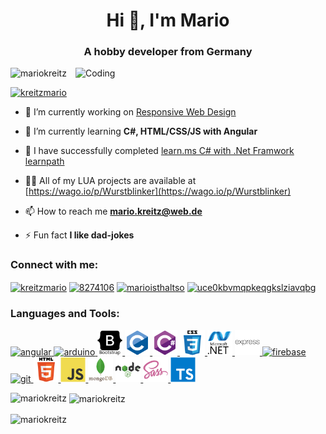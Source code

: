 <h1 align="center">Hi 👋, I'm Mario</h1>
<h3 align="center">A hobby developer from Germany</h3>
<img align="right" alt="Coding" width="400" src="https://cdn.dribbble.com/users/1162077/screenshots/3848914/programmer.gif">

<p align="left"> <img src="https://komarev.com/ghpvc/?username=mariokreitz&label=Profile%20views&color=0e75b6&style=flat" alt="mariokreitz" /> </p>

<p align="left"> <a href="https://twitter.com/kreitzmario" target="blank"><img src="https://img.shields.io/twitter/follow/kreitzmario?logo=twitter&style=for-the-badge" alt="kreitzmario" /></a> </p>

- 🔭 I’m currently working on [Responsive Web Design](https://www.freecodecamp.org/learn/2022/responsive-web-design/)

- 🌱 I’m currently learning **C#, HTML/CSS/JS with Angular**

- 🤝 I have successfully completed [learn.ms C# with .Net Framwork learnpath](https://www.freecodecamp.org/certification/MarioKreitz/foundational-c-sharp-with-microsoft)

- 👨‍💻 All of my LUA projects are available at [https://wago.io/p/Wurstblinker](https://wago.io/p/Wurstblinker)

- 📫 How to reach me **mario.kreitz@web.de**

- ⚡ Fun fact **I like dad-jokes**

<h3 align="left">Connect with me:</h3>
<p align="left">
<a href="https://twitter.com/kreitzmario" target="blank"><img align="center" src="https://raw.githubusercontent.com/rahuldkjain/github-profile-readme-generator/master/src/images/icons/Social/twitter.svg" alt="kreitzmario" height="30" width="40" /></a>
<a href="https://stackoverflow.com/users/8274106" target="blank"><img align="center" src="https://raw.githubusercontent.com/rahuldkjain/github-profile-readme-generator/master/src/images/icons/Social/stack-overflow.svg" alt="8274106" height="30" width="40" /></a>
<a href="https://instagram.com/marioisthaltso" target="blank"><img align="center" src="https://raw.githubusercontent.com/rahuldkjain/github-profile-readme-generator/master/src/images/icons/Social/instagram.svg" alt="marioisthaltso" height="30" width="40" /></a>
<a href="https://www.youtube.com/channel/UCE0KbvMQpKeQGkslziAvqBg" target="blank"><img align="center" src="https://raw.githubusercontent.com/rahuldkjain/github-profile-readme-generator/master/src/images/icons/Social/youtube.svg" alt="uce0kbvmqpkeqgkslziavqbg" height="30" width="40" /></a>
</p>

<h3 align="left">Languages and Tools:</h3>
<p align="left"> <a href="https://angular.io" target="_blank" rel="noreferrer"> <img src="https://angular.io/assets/images/logos/angular/angular.svg" alt="angular" width="40" height="40"/> </a> <a href="https://www.arduino.cc/" target="_blank" rel="noreferrer"> <img src="https://cdn.worldvectorlogo.com/logos/arduino-1.svg" alt="arduino" width="40" height="40"/> </a> <a href="https://getbootstrap.com" target="_blank" rel="noreferrer"> <img src="https://raw.githubusercontent.com/devicons/devicon/master/icons/bootstrap/bootstrap-plain-wordmark.svg" alt="bootstrap" width="40" height="40"/> </a> <a href="https://www.cprogramming.com/" target="_blank" rel="noreferrer"> <img src="https://raw.githubusercontent.com/devicons/devicon/master/icons/c/c-original.svg" alt="c" width="40" height="40"/> </a> <a href="https://www.w3schools.com/cs/" target="_blank" rel="noreferrer"> <img src="https://raw.githubusercontent.com/devicons/devicon/master/icons/csharp/csharp-original.svg" alt="csharp" width="40" height="40"/> </a> <a href="https://www.w3schools.com/css/" target="_blank" rel="noreferrer"> <img src="https://raw.githubusercontent.com/devicons/devicon/master/icons/css3/css3-original-wordmark.svg" alt="css3" width="40" height="40"/> </a> <a href="https://dotnet.microsoft.com/" target="_blank" rel="noreferrer"> <img src="https://raw.githubusercontent.com/devicons/devicon/master/icons/dot-net/dot-net-original-wordmark.svg" alt="dotnet" width="40" height="40"/> </a> <a href="https://expressjs.com" target="_blank" rel="noreferrer"> <img src="https://raw.githubusercontent.com/devicons/devicon/master/icons/express/express-original-wordmark.svg" alt="express" width="40" height="40"/> </a> <a href="https://firebase.google.com/" target="_blank" rel="noreferrer"> <img src="https://www.vectorlogo.zone/logos/firebase/firebase-icon.svg" alt="firebase" width="40" height="40"/> </a> <a href="https://git-scm.com/" target="_blank" rel="noreferrer"> <img src="https://www.vectorlogo.zone/logos/git-scm/git-scm-icon.svg" alt="git" width="40" height="40"/> </a> <a href="https://www.w3.org/html/" target="_blank" rel="noreferrer"> <img src="https://raw.githubusercontent.com/devicons/devicon/master/icons/html5/html5-original-wordmark.svg" alt="html5" width="40" height="40"/> </a> <a href="https://developer.mozilla.org/en-US/docs/Web/JavaScript" target="_blank" rel="noreferrer"> <img src="https://raw.githubusercontent.com/devicons/devicon/master/icons/javascript/javascript-original.svg" alt="javascript" width="40" height="40"/> </a> <a href="https://www.mongodb.com/" target="_blank" rel="noreferrer"> <img src="https://raw.githubusercontent.com/devicons/devicon/master/icons/mongodb/mongodb-original-wordmark.svg" alt="mongodb" width="40" height="40"/> </a> <a href="https://nodejs.org" target="_blank" rel="noreferrer"> <img src="https://raw.githubusercontent.com/devicons/devicon/master/icons/nodejs/nodejs-original-wordmark.svg" alt="nodejs" width="40" height="40"/> </a> <a href="https://sass-lang.com" target="_blank" rel="noreferrer"> <img src="https://raw.githubusercontent.com/devicons/devicon/master/icons/sass/sass-original.svg" alt="sass" width="40" height="40"/> </a> <a href="https://www.typescriptlang.org/" target="_blank" rel="noreferrer"> <img src="https://raw.githubusercontent.com/devicons/devicon/master/icons/typescript/typescript-original.svg" alt="typescript" width="40" height="40"/> </a> </p>

<p><img align="left" src="https://github-readme-stats.vercel.app/api/top-langs?username=mariokreitz&show_icons=true&locale=en&layout=compact" alt="mariokreitz" /></p>

<p>&nbsp;<img align="center" src="https://github-readme-stats.vercel.app/api?username=mariokreitz&show_icons=true&locale=en" alt="mariokreitz" /></p>

<p><img align="center" src="https://github-readme-streak-stats.herokuapp.com/?user=mariokreitz&" alt="mariokreitz" /></p>
